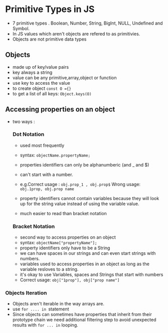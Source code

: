 # Primitive Types in JS
* 7 primitive types
  . Boolean, Number, String, BigInt, NULL, Undefined and Symbol.
* In JS values which aren't objects are refered to as primitivies.
* Objects are not primitive data types

## Objects
- made up of key/value pairs
- key always a string
- value can be any primitive,array,object or function
- use key to access the value
- to create object `const O ={}`
- to get a list of all keys: `Object.keys(O)`

## Accessing properties on an object
- two ways :
  ### Dot Notation
    - used most frequently
    - syntax: `objectName.propertyName;`
    - properties identifiers can only be alphanumberic (and _ and $) 
    - can't start with a number. 
    - e.g.Correct usage : `obj.prop_1 , obj.prop$`
           Wrong usage:   `obj.1prop, obj.prop name `

    - property identifiers cannot contain variables because they will look up for the string value instead of using the variable value.
    - much easier to read than bracket notation
    
  ### Bracket Notation
    - second way to access properties on an object
   - syntax: `objectName["propertyName"];`
   - property identifiers only have to be a String
   - we can have spaces in our strings and can even start strings with numbers.
   - variables used to access properties in an object as long as the variable resloves to a string.
   - it's okay to use Variables, spaces and Strings that start with numbers
   - Correct usage: ` obj["1prop"], obj["prop name"] `
### Objects Iteration
* Objects aren't iterable in the way arrays are.
* use `for .... in `statement 
* Since objects can sometimes have properties that inherit from their prototype chain we need additional filtering step to avoid unexpected results with `for ... in` looping.
